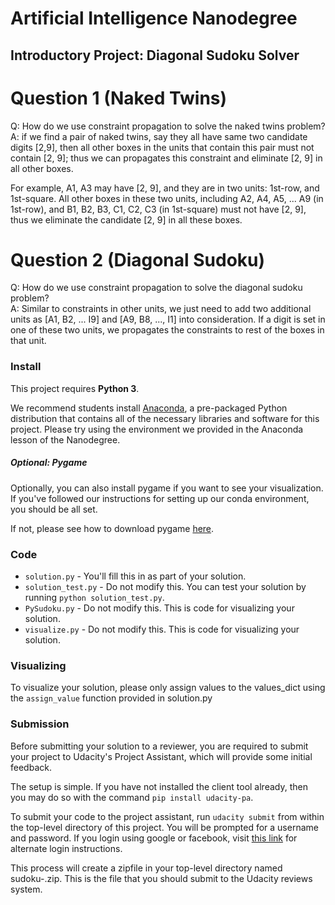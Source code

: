 # Artificial Intelligence Nanodegree
## Introductory Project: Diagonal Sudoku Solver

# Question 1 (Naked Twins)
Q: How do we use constraint propagation to solve the naked twins problem?  
A: if we find a pair of naked twins, say they all have same two candidate digits [2,9], then all other boxes in the units that contain this pair must not contain [2, 9]; thus we can propagates this constraint and eliminate [2, 9] in all other boxes.

For example, A1, A3 may have [2, 9], and they are in two units: 1st-row, and 1st-square. All other boxes in these two units, including A2, A4, A5, ... A9 (in 1st-row), and B1, B2, B3, C1, C2, C3 (in 1st-square) must not have [2, 9], thus we eliminate the candidate [2, 9] in all these boxes.

# Question 2 (Diagonal Sudoku)
Q: How do we use constraint propagation to solve the diagonal sudoku problem?  
A: Similar to constraints in other units, we just need to add two additional units as [A1, B2, ... I9] and [A9, B8, ..., I1] into consideration. If a digit is set in one of these two units, we propagates the constraints to rest of the boxes in that unit.

### Install

This project requires **Python 3**.

We recommend students install [Anaconda](https://www.continuum.io/downloads), a pre-packaged Python distribution that contains all of the necessary libraries and software for this project.
Please try using the environment we provided in the Anaconda lesson of the Nanodegree.

##### Optional: Pygame

Optionally, you can also install pygame if you want to see your visualization. If you've followed our instructions for setting up our conda environment, you should be all set.

If not, please see how to download pygame [here](http://www.pygame.org/download.shtml).

### Code

* `solution.py` - You'll fill this in as part of your solution.
* `solution_test.py` - Do not modify this. You can test your solution by running `python solution_test.py`.
* `PySudoku.py` - Do not modify this. This is code for visualizing your solution.
* `visualize.py` - Do not modify this. This is code for visualizing your solution.

### Visualizing

To visualize your solution, please only assign values to the values_dict using the `assign_value` function provided in solution.py

### Submission
Before submitting your solution to a reviewer, you are required to submit your project to Udacity's Project Assistant, which will provide some initial feedback.  

The setup is simple.  If you have not installed the client tool already, then you may do so with the command `pip install udacity-pa`.  

To submit your code to the project assistant, run `udacity submit` from within the top-level directory of this project.  You will be prompted for a username and password.  If you login using google or facebook, visit [this link](https://project-assistant.udacity.com/auth_tokens/jwt_login) for alternate login instructions.

This process will create a zipfile in your top-level directory named sudoku-<id>.zip.  This is the file that you should submit to the Udacity reviews system.
